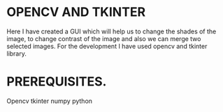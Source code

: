 # OPENCV AND TKINTER
Here I have created a GUI which will help us to change the shades of the image,
to change contrast of the image and also we can merge two selected images.
For the development I have used opencv and tkinter library.

<h1>PREREQUISITES.</h1>
<L1>Opencv</L1>
<L1>tkinter</L1>
<L1>numpy</L1>
<L1>python</L1>

